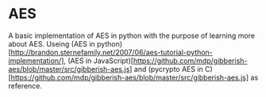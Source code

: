 AES
===

A basic implementation of AES in python with the purpose of learning more about AES. Useing (AES in python)[http://brandon.sternefamily.net/2007/06/aes-tutorial-python-implementation/], (AES in JavaScript)[https://github.com/mdp/gibberish-aes/blob/master/src/gibberish-aes.js] and (pycrypto AES in C)[https://github.com/mdp/gibberish-aes/blob/master/src/gibberish-aes.js] as reference.
